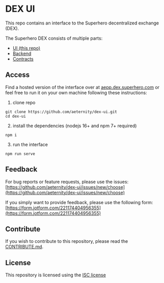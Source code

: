 # DEX UI

This repo contains an interface to the Superhero decentralized exchange (DEX).

The Superhero DEX consists of multiple parts:
- [UI (this repo)](https://github.com/aeternity/dex-ui)
- [Backend](https://github.com/aeternity/dex-backend)
- [Contracts](https://github.com/aeternity/dex-contracts-v2)

## Access

Find a hosted version of the interface over at [aepp.dex.superhero.com](aepp.dex.superhero.com) or
feel free to run it on your own machine following these instructions:

1. clone repo 
```
git clone https://github.com/aeternity/dex-ui.git
cd dex-ui
```
2. install the dependencies (nodejs 16+ and npm 7+ required)
```
npm i
```

3. run the interface
```
npm run serve
```

## Feedback

For bug reports or feature requests, please use the issues: [https://github.com/aeternity/dex-ui/issues/new/choose](https://github.com/aeternity/dex-ui/issues/new/choose)

If you simply want to provide feedback, please use the following form: [https://form.jotform.com/221174404956355](https://form.jotform.com/221174404956355)

## Contribute

If you wish to contribute to this repository, please read the [CONTRIBUTE.md](https://github.com/aeternity/dex-ui/blob/main/README.md). 

## License

This repository is licensed using the [ISC license](https://github.com/aeternity/dex-ui/blob/main/LICENSE)

